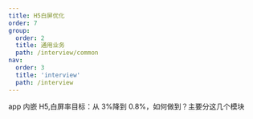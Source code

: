 ```yaml
---
title: H5白屏优化
order: 7
group:
  order: 2
  title: 通用业务
  path: /interview/common
nav:
  order: 3
  title: 'interview'
  path: /interview
---
```


app 内嵌 H5,白屏率目标：从 3%降到 0.8%，如何做到？主要分这几个模块
